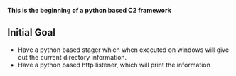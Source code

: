 **This is the beginning of a python based C2 framework**

## Initial Goal
- Have a python based stager which when executed on windows will give out the current directory information.
- Have a python based http listener, which will print the information